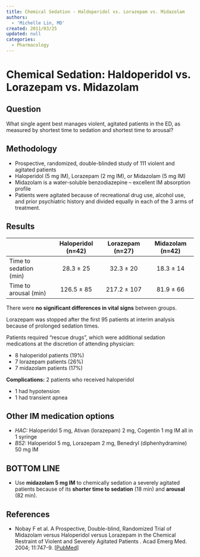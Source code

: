 ```yaml
---
title: Chemical Sedation - Haldoperidol vs. Lorazepam vs. Midazolam
authors:
  - 'Michelle Lin, MD'
created: 2011/03/25
updated: null
categories:
  - Pharmacology
---
```


# Chemical Sedation: Haldoperidol vs. Lorazepam vs. Midazolam

## Question

What single agent best manages violent, agitated patients in the ED, as measured by shortest time to sedation and shortest time to arousal?

## Methodology

- Prospective, randomized, double-blinded study of 111 violent and agitated patients
- <span class="drug">Haloperidol<span> (5 mg IM), <span class="drug">Lorazepam</span> (2 mg IM), or <span class="drug">Midazolam</span> (5 mg IM)
- <span class="drug">Midazolam</span> is a water-soluble benzodiazepine – excellent IM absorption profile
- Patients were agitated because of recreational drug use, alcohol use, and prior psychiatric history and divided equally in each of the 3 arms of treatment.

## Results

|                        | Haloperidol (n=42) | Lorazepam (n=27) | Midazolam (n=42) |
| ---------------------- | :----------------: | :--------------: | :--------------: |
| Time to sedation (min) |      28.3 ± 25     |     32.3 ± 20    |     18.3 ± 14    |
| Time to arousal (min)  |     126.5 ± 85     |    217.2 ± 107   |     81.9 ± 66    |

There were **no significant differences in vital signs** between groups.

Lorazepam was stopped after the first 95 patients at interim analysis because of prolonged sedation times.

Patients required “rescue drugs”, which were additional sedation medications at the discretion of attending physician: 

- 8 <span class="drug">haloperidol</span> patients (19%)
- 7 <span class="drug">lorazepam</span> patients (26%) 
- 7 <span class="drug">midazolam</span> patients (17%)

**Complications:** 2 patients who received haloperidol

- 1 had hypotension
- 1 had transient apnea

## Other IM medication options

- _HAC:_ <span class="drug">Haloperidol</span> 5 mg, <span class="drug">Ativan (lorazepam)</span> 2 mg, <span class="drug">Cogentin</span> 1 mg IM all in 1 syringe
- _B52:_ <span class="drug">Haloperidol</span> 5 mg, <span class="drug">Lorazepam</span> 2 mg, <span class="drug">Benedryl (diphenhydramine)</span> 50 mg IM

## BOTTOM LINE

- Use **<span class="drug">midazolam</span> 5 mg IM** to chemically sedation a severely agitated patients because of its **shorter time to sedation** (18 min) and **arousal** (82 min).

## References

- Nobay F et al. A Prospective, Double-blind, Randomized Trial of Midazolam versus Haloperidol versus Lorazepam in the Chemical Restraint of Violent and Severely Agitated Patients . Acad Emerg Med. 2004; 11:747-9. [[PubMed](https://www.ncbi.nlm.nih.gov/pubmed/?term=15231461)]
